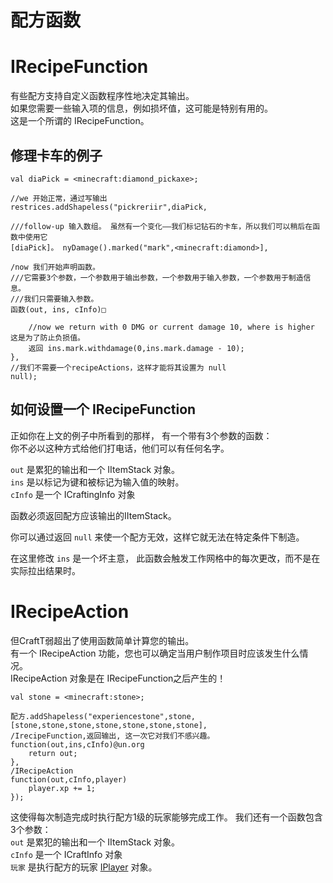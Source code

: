 # 配方函数

# IRecipeFunction

有些配方支持自定义函数程序性地决定其输出。  
如果您需要一些输入项的信息，例如损坏值，这可能是特别有用的。  
这是一个所谓的 IRecipeFunction。

## 修理卡车的例子

```zenscript
val diaPick = <minecraft:diamond_pickaxe>;

//we 开始正常，通过写输出
restrices.addShapeless("pickreriir",diaPick,

///follow-up 输入数组。 虽然有一个变化——我们标记钻石的卡车，所以我们可以稍后在函数中使用它
[diaPick]。 nyDamage().marked("mark",<minecraft:diamond>],

/now 我们开始声明函数。 
///它需要3个参数，一个参数用于输出参数，一个参数用于输入参数，一个参数用于制造信息。 
///我们只需要输入参数。
函数(out, ins, cInfo)□

    //now we return with 0 DMG or current damage 10, where is higher 这是为了防止负损值。
    返回 ins.mark.withdamage(0,ins.mark.damage - 10);
}, 
//我们不需要一个recipeActions，这样才能将其设置为 null
null);
```

## 如何设置一个 IRecipeFunction

正如你在上文的例子中所看到的那样， 有一个带有3个参数的函数：  
你不必以这种方式给他们打电话，他们可以有任何名字。

`out` 是累犯的输出和一个 IItemStack 对象。  
`ins` 是以标记为键和被标记为输入值的映射。  
`cInfo` 是一个 ICraftingInfo 对象

函数必须返回配方应该输出的IItemStack。

你可以通过返回 `null` 来使一个配方无效，这样它就无法在特定条件下制造。

在这里修改 `ins` 是一个坏主意， 此函数会触发工作网格中的每次更改，而不是在实际拉出结果时。

# IRecipeAction

但CraftT弱超出了使用函数简单计算您的输出。  
有一个 IRecipeAction 功能，您也可以确定当用户制作项目时应该发生什么情况。  
IRecipeAction 对象是在 IRecipeFunction之后产生的！

```zenscript
val stone = <minecraft:stone>;

配方.addShapeless("experiencestone",stone,[stone,stone,stone,stone,stone,stone,stone],
/IrecipeFunction,返回输出, 这一次它对我们不感兴趣。
function(out,ins,cInfo)@un.org
    return out;
},
/IRecipeAction
function(out,cInfo,player)
    player.xp += 1;
});
```

这使得每次制造完成时执行配方1级的玩家能够完成工作。 我们还有一个函数包含3个参数：  
`out` 是累犯的输出和一个 IItemStack 对象。  
`cInfo` 是一个 ICraftInfo 对象  
`玩家` 是执行配方的玩家 [IPlayer](/Vanilla/Players/IPlayer/) 对象。
